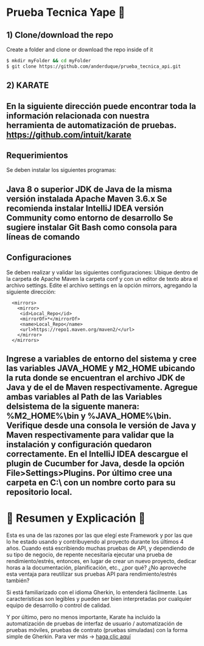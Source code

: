 # Prueba Tecnica Yape 🚀
## 1) Clone/download the repo
Create a folder and clone or download the repo inside of it
```bash
$ mkdir myFolder && cd myFolder
$ git clone https://github.com/anderduque/prueba_tecnica_api.git
```
## 2) KARATE
En la siguiente dirección puede encontrar toda la información relacionada con nuestra herramienta de automatización de pruebas.
https://github.com/intuit/karate
---
## Requerimientos
Se deben instalar los siguientes programas:

Java 8 o superior
JDK de Java de la misma versión instalada
Apache Maven 3.6.x
Se recomienda instalar IntelliJ IDEA versión Community como entorno de desarrollo
Se sugiere instalar Git Bash como consola para líneas de comando
---
## Configuraciones
Se deben realizar y validar las siguientes configuraciones:
Ubique dentro de la carpeta de Apache Maven la carpeta conf y con un editor de texto abra el archivo settings.
Edite el archivo settings en la opción mirrors, agregando la siguiente dirección:
```
  <mirrors>
    <mirror>
     <id>Local_Repo</id>
     <mirrorOf>*</mirrorOf>
     <name>Local_Repo</name>
     <url>https://repo1.maven.org/maven2/</url>
    </mirror>
  </mirrors>
```
Ingrese a variables de entorno del sistema y cree las variables **JAVA_HOME** y **M2_HOME** ubicando la ruta
donde se encuentran el archivo JDK de Java y de el de Maven respectivamente.
Agregue ambas variables al Path de las Variables delsistema de la siguente manera: **%M2_HOME%\bin** y **%JAVA_HOME%\bin**.
Verifique desde una consola le versión de Java y Maven respectivamente para validar que la instalación y configuración
quedaron correctamente.
En el IntelliJ IDEA descargue el plugin de **Cucumber for Java**, desde la opción File>Settings>Plugins.
Por último cree una carpeta en C:\ con un nombre corto para su repositorio local.
---

# 🥒 Resumen y Explicación 🥒 

Esta es una de las razones por las que elegí este Framework y por las que lo he estado usando y contribuyendo al proyecto durante los últimos 4 años. Cuando está escribiendo muchas pruebas de API, y dependiendo de su tipo de negocio, de repente necesitaría ejecutar una prueba de rendimiento/estrés, entonces, en lugar de crear un nuevo proyecto, dedicar horas a la documentación, planificación, etc., ¿por qué? ¿No aproveche esta ventaja para reutilizar sus pruebas API para rendimiento/estrés también?

Si está familiarizado con el idioma Gherkin, lo entenderá fácilmente. Las características son legibles y pueden ser bien interpretadas por cualquier equipo de desarrollo o control de calidad.

Y por último, pero no menos importante, Karate ha incluido la automatización de pruebas de interfaz de usuario / automatización de pruebas móviles, pruebas de contrato (pruebas simuladas) con la forma simple de Gherkin. Para ver más -> [haga clic aquí](https://github.com/karatelabs/karate)
